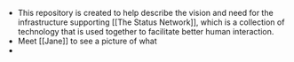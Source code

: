 - This repository is created to help describe the vision and need for the infrastructure supporting [[The Status Network]], which is a collection of technology that is used together to facilitate better human interaction.
- Meet [[Jane]] to see a picture of what
-